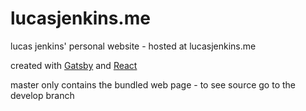# lucasjenkins.me
lucas jenkins' personal website - hosted at lucasjenkins.me

created with [Gatsby](https://www.gatsbyjs.org) and [React](https://reactjs.org)

master only contains the bundled web page - to see source go to the develop branch
